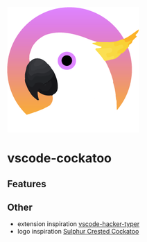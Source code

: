 ![cockatoo](./assets/cockatoo.png)

# vscode-cockatoo

## Features

## Other

- extension inspiration [vscode-hacker-typer](https://github.com/jevakallio/vscode-hacker-typer)
- logo inspiration [Sulphur Crested Cockatoo](https://dribbble.com/shots/3044484-Sulphur-Crested-Cockatoo)
